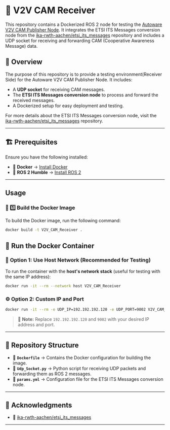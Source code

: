 # 🚗 V2V CAM Receiver

This repository contains a Dockerized ROS 2 node for testing the [Autoware V2V CAM Publisher Node](https://github.com/mohmmadsbeeh/autoware_v2v_cam_publisher_node/). It integrates the ETSI ITS Messages conversion node from the [ika-rwth-aachen/etsi_its_messages](https://github.com/ika-rwth-aachen/etsi_its_messages/tree/main) repository and includes a UDP socket for receiving and forwarding CAM (Cooperative Awareness Message) data.

## 📌 Overview

The purpose of this repository is to provide a testing environment(Receiver Side) for the Autoware V2V CAM Publisher Node. It includes:
- A **UDP socket** for receiving CAM messages.
- The **ETSI ITS Messages conversion node** to process and forward the received messages.
- A Dockerized setup for easy deployment and testing.

For more details about the ETSI ITS Messages conversion node, visit the [ika-rwth-aachen/etsi_its_messages](https://github.com/ika-rwth-aachen/etsi_its_messages/tree/main) repository.

---

## 🏗️ Prerequisites

Ensure you have the following installed:

- 🐳 **Docker** → [Install Docker](https://docs.docker.com/get-docker/)  
- 🦭 **ROS 2 Humble** → [Install ROS 2](https://docs.ros.org/en/humble/)  

---

## Usage

### 🔹 1️⃣ Build the Docker Image

To build the Docker image, run the following command:

```bash
docker build -t V2V_CAM_Receiver .
```

## 🚀 Run the Docker Container

### 📡 **Option 1: Use Host Network (Recommended for Testing)**  
To run the container with the **host's network stack** (useful for testing with the same IP address):

```bash
docker run -it --rm --network host V2V_CAM_Receiver
```
### ⚙️ Option 2: Custom IP and Port

```bash
docker run -it --rm -e UDP_IP=192.192.192.120 -e UDP_PORT=9002 V2V_CAM_Receiver
```
> 📝 **Note:** Replace `192.192.192.120` and `9002` with your desired IP address and port.

---
## 📂 Repository Structure

- 📄 **`Dockerfile`** → Contains the Docker configuration for building the image.  
- 📝 **`Udp_Socket.py`** → Python script for receiving UDP packets and forwarding them as ROS 2 messages.  
- 📑 **`params.yml`** → Configuration file for the ETSI ITS Messages conversion node.  

---
## 🙌 Acknowledgments
 
- 🔗 [ika-rwth-aachen/etsi_its_messages](https://github.com/ika-rwth-aachen/etsi_its_messages/tree/main)  

---
